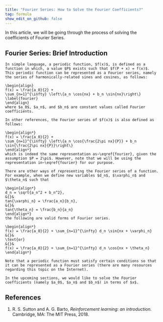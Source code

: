 ```yaml
---
title: "Fourier Series: How to Solve the Fourier Coefficients?"
tag: formula
show_edit_on_github: false
---
```


In this article, we will be going through the process of solving the coefficients of Fourier Series.

<!--more-->

## Fourier Series: Brief Introduction

	In simple language, a periodic function, $f(x)$, is defined as a function in which, a value $P$ exists such that $f(P + x) = f(x)$. This periodic function can be represented as a Fourier series, namely the series of harmonically-related sines and cosines, as follows:
	
	\begin{align}
	f(x) = \frac{a_0}{2} + 
	\sum_{n=1}^{\infty} \left\{a_n \cos{nx} + b_n \sin{nx}\right\} \label{fourier}
	\end{align}
	where $a_0$, $a_n$, and $b_n$ are constant values called Fourier coefficients.
	
	In other references, the Fourier series of $f(x)$ is also defined as follows:
	
	\begin{align*}
	f(x) = \frac{a_0}{2} + 
	\sum_{n=1}^{\infty} \left\{a_n \cos{\frac{2\pi nx}{P}} + b_n \sin{\frac{2\pi nx}{P}}\right\}
	\end{align*}
	which is indeed the same representation as~\eqref{fourier}, given the assumption $P = 2\pi$. However, note that we will be using the representation in~\eqref{fourier} for our purpose.
	
	There are other ways of representing the Fourier series of a function. For example, when we define new variables $d_n$, $\varphi_n$ and $\theta_n$ such that 
	
	\begin{align*}
	d_n = \sqrt{a_n^2 + b_n^2},
	&{}&
	tan{\varphi_n} = \frac{a_n}{b_n},
	&{}&
	tan{\theta_n} = \frac{b_n}{a_n}
	\end{align*}
	the following are valid forms of Fourier series.
	
	\begin{align*}
	f(x) = \frac{a_0}{2} + \sum_{n=1}^{\infty} d_n \sin{nx + \varphi_n}
	&{}&
	\text{or}
	&{}&
	f(x) = \frac{a_0}{2} + \sum_{n=1}^{\infty} d_n \cos{nx + \theta_n}
	\end{align*}
	
	Note that a periodic function must satisfy certain conditions so that it can be represented as a Fourier series (there are many resources regarding this topic on the Internet).
	
	In the upcoming sections, we would like to solve the Fourier coefficients (namely $a_0$, $a_n$ and $b_n$) in terms of $x$.



## References

1. R. S. Sutton and A. G. Barto, *Reinforcement learning: an introduction.* Cambridge, MA: The MIT Press, 2018.